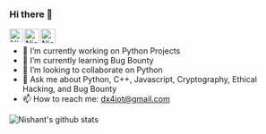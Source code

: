 ### Hi there 👋

<a href="https://in.linkedin.com/in/dx4iot/"><img align="left" alt="Nishant Tiwari | Linkedin" width="24px" src="https://github.com/TheDudeThatCode/TheDudeThatCode/blob/master/Assets/Linkedin.svg" />
</a>
  <a href="https://twitter.com/dx4iot/">
    <img align="left" alt="Nishant Tiwari | Twitter" width="26px" src="https://github.com/TheDudeThatCode/TheDudeThatCode/blob/master/Assets/Twitter.svg" />
  </a>
   <a href="mailto:dx4iot@gmail.com">
    <img align="left" alt="Nishant Tiwari | Gmail" width="26px" src="https://github.com/TheDudeThatCode/TheDudeThatCode/blob/master/Assets/Gmail.svg" />
  </a>
  <br>

<!--
**dx4iot/dx4iot** is a ✨ _special_ ✨ repository because its `README.md` (this file) appears on your GitHub profile. -->

- 🔭 I’m currently working on Python Projects
- 🌱 I’m currently learning Bug Bounty
- 👯 I’m looking to collaborate on Python
- 💬 Ask me about Python, C++, Javascript, Cryptography, Ethical Hacking, and Bug Bounty
- 📫 How to reach me: dx4iot@gmail.com


![Nishant's github stats](https://github-readme-stats.vercel.app/api?username=dx4iot&show_icons=true&hide_border=true)


  



